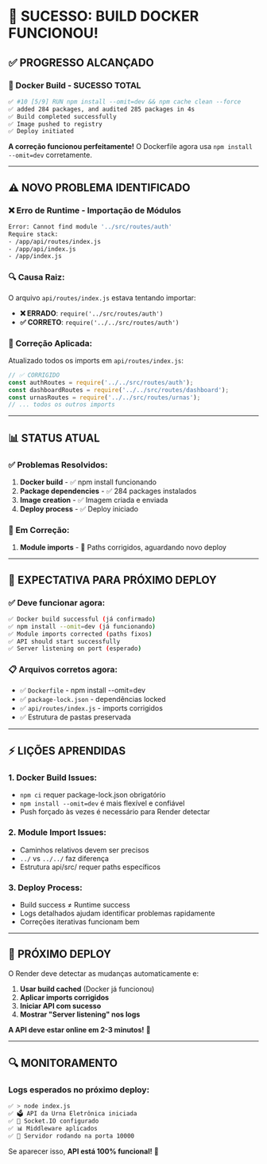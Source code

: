 # 🎉 **SUCESSO: BUILD DOCKER FUNCIONOU!**

## **✅ PROGRESSO ALCANÇADO**

### **🚀 Docker Build - SUCESSO TOTAL**
```bash
✅ #10 [5/9] RUN npm install --omit=dev && npm cache clean --force
✅ added 284 packages, and audited 285 packages in 4s  
✅ Build completed successfully
✅ Image pushed to registry
✅ Deploy initiated
```

**A correção funcionou perfeitamente!** O Dockerfile agora usa `npm install --omit=dev` corretamente.

---

## **⚠️ NOVO PROBLEMA IDENTIFICADO**

### **❌ Erro de Runtime - Importação de Módulos**
```bash
Error: Cannot find module '../src/routes/auth'
Require stack:
- /app/api/routes/index.js
- /app/api/index.js  
- /app/index.js
```

### **🔍 Causa Raiz:**
O arquivo `api/routes/index.js` estava tentando importar:
- **❌ ERRADO**: `require('../src/routes/auth')`
- **✅ CORRETO**: `require('../../src/routes/auth')`

### **🔧 Correção Aplicada:**
Atualizado todos os imports em `api/routes/index.js`:
```javascript
// ✅ CORRIGIDO
const authRoutes = require('../../src/routes/auth');
const dashboardRoutes = require('../../src/routes/dashboard');
const urnasRoutes = require('../../src/routes/urnas');
// ... todos os outros imports
```

---

## **📊 STATUS ATUAL**

### **✅ Problemas Resolvidos:**
1. **Docker build** - ✅ npm install funcionando
2. **Package dependencies** - ✅ 284 packages instalados
3. **Image creation** - ✅ Imagem criada e enviada
4. **Deploy process** - ✅ Deploy iniciado

### **🔄 Em Correção:**
1. **Module imports** - 🔧 Paths corrigidos, aguardando novo deploy

---

## **🎯 EXPECTATIVA PARA PRÓXIMO DEPLOY**

### **✅ Deve funcionar agora:**
```bash
✅ Docker build successful (já confirmado)
✅ npm install --omit=dev (já funcionando)  
✅ Module imports corrected (paths fixos)
✅ API should start successfully
✅ Server listening on port (esperado)
```

### **📋 Arquivos corretos agora:**
- ✅ `Dockerfile` - npm install --omit=dev
- ✅ `package-lock.json` - dependências locked
- ✅ `api/routes/index.js` - imports corrigidos
- ✅ Estrutura de pastas preservada

---

## **⚡ LIÇÕES APRENDIDAS**

### **1. Docker Build Issues:**
- `npm ci` requer package-lock.json obrigatório
- `npm install --omit=dev` é mais flexível e confiável
- Push forçado às vezes é necessário para Render detectar

### **2. Module Import Issues:**  
- Caminhos relativos devem ser precisos
- `../` vs `../../` faz diferença
- Estrutura api/src/ requer paths específicos

### **3. Deploy Process:**
- Build success ≠ Runtime success
- Logs detalhados ajudam identificar problemas rapidamente
- Correções iterativas funcionam bem

---

## **🚀 PRÓXIMO DEPLOY**

O Render deve detectar as mudanças automaticamente e:
1. **Usar build cached** (Docker já funcionou)
2. **Aplicar imports corrigidos**  
3. **Iniciar API com sucesso**
4. **Mostrar "Server listening" nos logs**

**A API deve estar online em 2-3 minutos!** 🎊

---

## **🔍 MONITORAMENTO**

### **Logs esperados no próximo deploy:**
```bash
✅ > node index.js
✅ 🗳️ API da Urna Eletrônica iniciada
✅ 🔌 Socket.IO configurado  
✅ 📊 Middleware aplicados
✅ 🚀 Servidor rodando na porta 10000
```

Se aparecer isso, **API está 100% funcional!** 🎯